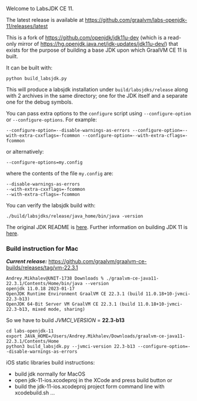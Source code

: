 Welcome to LabsJDK CE 11.

The latest release is available at https://github.com/graalvm/labs-openjdk-11/releases/latest

This is a fork of https://github.com/openjdk/jdk11u-dev (which is a read-only
mirror of https://hg.openjdk.java.net/jdk-updates/jdk11u-dev/) that
exists for the purpose of building a base JDK upon which GraalVM CE 11 is built.

It can be built with:
```
python build_labsjdk.py
```
This will produce a labsjdk installation under `build/labsjdks/release` along with 2 archives in the same
directory; one for the JDK itself and a separate one for the debug symbols.

You can pass extra options to the `configure` script using `--configure-option` or `--configure-options`. For example:
```
--configure-option=--disable-warnings-as-errors --configure-option=--with-extra-cxxflags=-fcommon --configure-option=--with-extra-cflags=-fcommon
```
or alternatively:
```
--configure-options=my.config
```
where the contents of the file `my.config` are:
```
--disable-warnings-as-errors
--with-extra-cxxflags=-fcommon
--with-extra-cflags=-fcommon
```

You can verify the labsjdk build with:
```
./build/labsjdks/release/java_home/bin/java -version
```

The original JDK README is [here](README).
Further information on building JDK 11 is [here](doc/building.md).

### Build instruction for Mac
_**Current release:**_ https://github.com/graalvm/graalvm-ce-builds/releases/tag/vm-22.3.1
```
Andrey.Mikhalev@UNIT-1738 Downloads % ./graalvm-ce-java11-22.3.1/Contents/Home/bin/java --version
openjdk 11.0.18 2023-01-17
OpenJDK Runtime Environment GraalVM CE 22.3.1 (build 11.0.18+10-jvmci-22.3-b13)
OpenJDK 64-Bit Server VM GraalVM CE 22.3.1 (build 11.0.18+10-jvmci-22.3-b13, mixed mode, sharing)
```
So we have to build _JVMCI_VERSION_ = **22.3-b13**
```
cd labs-openjdk-11
export JAVA_HOME=/Users/Andrey.Mikhalev/Downloads/graalvm-ce-java11-22.3.1/Contents/Home
python3 build_labsjdk.py --jvmci-version 22.3-b13 --configure-option=--disable-warnings-as-errors
```

iOS static libraries build instructions:
   - build jdk normally for MacOS
   - open jdk-11-ios.xcodeproj in the XCode and press build button or
   - build the jdk-11-ios.xcodeproj project form command line with xcodebuild.sh ...
 

